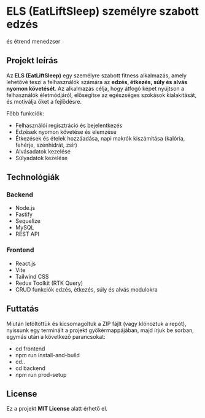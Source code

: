# ELS (EatLiftSleep) személyre szabott edzés
és étrend menedzser

## Projekt leírás
Az **ELS (EatLiftSleep)** egy személyre szabott fitness alkalmazás, amely lehetővé teszi a felhasználók számára az **edzés, étkezés, súly és alvás nyomon követését**. Az alkalmazás célja, hogy átfogó képet nyújtson a felhasználók életmódjáról, elősegítse az egészséges szokások kialakítását, és motiválja őket a fejlődésre.

Főbb funkciók:
- Felhasználói regisztráció és bejelentkezés
- Edzések nyomon követése és elemzése
- Étkezések és ételek hozzáadása, napi makrók kiszámítása (kalória, fehérje, szénhidrát, zsír)
- Alvásadatok kezelése
- Súlyadatok kezelése

## Technológiák

### Backend
- Node.js
- Fastify
- Sequelize
- MySQL
- REST API
  
### Frontend
- React.js
- Vite
- Tailwind CSS
- Redux Toolkit (RTK Query)
- CRUD funkciók edzés, étkezés, súly és alvás modulokra

## Futtatás
Miután letöltöttük és kicsomagoltuk a ZIP fájlt (vagy klónoztuk a repót),
nyissunk egy terminált a projekt gyökérmappájában, majd írjuk be sorban, egymás után a következő parancsokat:
- cd frontend
- npm run install-and-build
- cd..
- cd backend
- npm run prod-setup

## License
Ez a projekt **MIT License** alatt érhető el.
